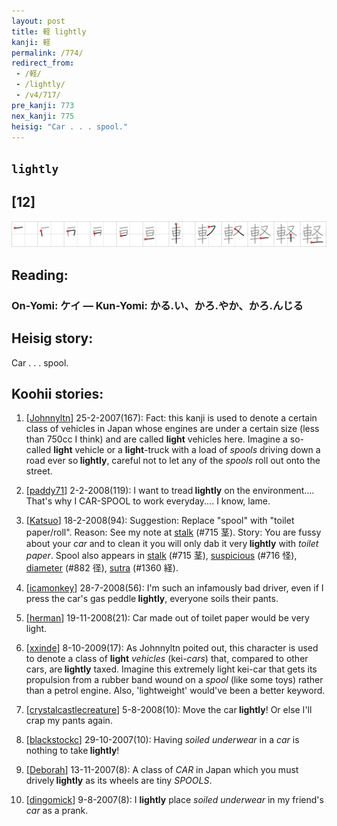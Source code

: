 ```yaml
---
layout: post
title: 軽 lightly
kanji: 軽
permalink: /774/
redirect_from:
 - /軽/
 - /lightly/
 - /v4/717/
pre_kanji: 773
nex_kanji: 775
heisig: "Car . . . spool."
---
```


## `lightly`

## [12]

<div class="stroke"><img src="../images/E8BBBD.png" /></div>

## Reading:

### On-Yomi: ケイ &mdash; Kun-Yomi: かる.い、かろ.やか、かろ.んじる

## Heisig story:

Car . . . spool.

## Koohii stories:

1) [<a href="http://kanji.koohii.com/profile/Johnnyltn">Johnnyltn</a>] 25-2-2007(167): Fact: this kanji is used to denote a certain class of vehicles in Japan whose engines are under a certain size (less than 750cc I think) and are called <strong>light</strong> vehicles here. Imagine a so-called <strong>light</strong> vehicle or a <strong>light</strong>-truck with a load of <em>spools</em> driving down a road ever so<strong> lightly</strong>, careful not to let any of the <em>spools</em> roll out onto the street.

2) [<a href="http://kanji.koohii.com/profile/paddy71">paddy71</a>] 2-2-2008(119): I want to tread<strong> lightly</strong> on the environment.... That&#039;s why I CAR-SPOOL to work everyday.... I know, lame.

3) [<a href="http://kanji.koohii.com/profile/Katsuo">Katsuo</a>] 18-2-2008(94): Suggestion: Replace &quot;spool&quot; with &quot;toilet paper/roll&quot;. Reason: See my note at <a href="../v4/715">stalk</a> (#715 茎). Story: You are fussy about your <em>car</em> and to clean it you will only dab it very<strong> lightly</strong> with <em>toilet paper</em>. Spool also appears in <a href="../v4/715">stalk</a> (#715 茎), <a href="../v4/716">suspicious</a> (#716 怪), <a href="../v4/882">diameter</a> (#882 径), <a href="../v4/1360">sutra</a> (#1360 経).

4) [<a href="http://kanji.koohii.com/profile/icamonkey">icamonkey</a>] 28-7-2008(56): I&#039;m such an infamously bad driver, even if I press the car&#039;s gas peddle<strong> lightly</strong>, everyone soils their pants.

5) [<a href="http://kanji.koohii.com/profile/herman">herman</a>] 19-11-2008(21): Car made out of toilet paper would be very light.

6) [<a href="http://kanji.koohii.com/profile/xxinde">xxinde</a>] 8-10-2009(17): As Johnnyltn poited out, this character is used to denote a class of <strong>light</strong> <em>vehicles</em> (kei-<em>cars</em>) that, compared to other cars, are<strong> lightly</strong> taxed. Imagine this extremely light kei-car that gets its propulsion from a rubber band wound on a <em>spool</em> (like some toys) rather than a petrol engine. Also, &#039;lightweight&#039; would&#039;ve been a better keyword.

7) [<a href="http://kanji.koohii.com/profile/crystalcastlecreature">crystalcastlecreature</a>] 5-8-2008(10): Move the car<strong> lightly</strong>! Or else I&#039;ll crap my pants again.

8) [<a href="http://kanji.koohii.com/profile/blackstockc">blackstockc</a>] 29-10-2007(10): Having <em>soiled underwear</em> in a <em>car</em> is nothing to take<strong> lightly</strong>!

9) [<a href="http://kanji.koohii.com/profile/Deborah">Deborah</a>] 13-11-2007(8): A class of <em>CAR</em> in Japan which you must drively<strong> lightly</strong> as its wheels are tiny <em>SPOOLS</em>.

10) [<a href="http://kanji.koohii.com/profile/dingomick">dingomick</a>] 9-8-2007(8): I <strong>lightly</strong> place <em>soiled underwear</em> in my friend&#039;s <em>car</em> as a prank.
